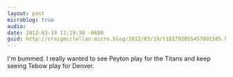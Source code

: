 ```yaml
---
layout: post
microblog: true
audio: 
date: 2012-03-19 11:19:38 -0600
guid: http://craigmcclellan.micro.blog/2012/03/19/t181792055457091585.html
---
```

I'm bummed. I really wanted to see Peyton play for the Titans and keep seeing Tebow play for Denver.
